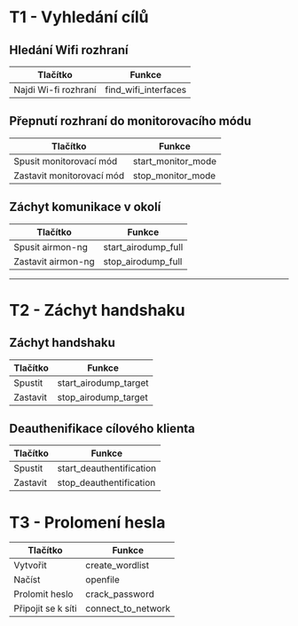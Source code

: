 # T1 - Vyhledání cílů

## Hledání Wifi rozhraní
| Tlačítko              | Funkce               |
| ----------------------|----------------------|
| Najdi Wi-fi rozhraní  | find_wifi_interfaces |


## Přepnutí rozhraní do monitorovacího módu
| Tlačítko                  | Funkce                |
| ----------------------    |-------------------    |
| Spusit monitorovací mód   | start_monitor_mode    |
| Zastavit monitorovací mód | stop_monitor_mode     |

## Záchyt komunikace v okolí

| Tlačítko          | Funkce                |
| ------------------|-------------------    |
| Spusit airmon-ng  | start_airodump_full   |
| Zastavit airmon-ng| stop_airodump_full    |


---
# T2 - Záchyt handshaku

## Záchyt handshaku
| Tlačítko          | Funkce                |
| ------------------|-------------------    |
| Spustit           | start_airodump_target |
| Zastavit          | stop_airodump_target  |

## Deauthenifikace cílového klienta
| Tlačítko          | Funkce                    |
| ------------------|-------------------        |
| Spustit           | start_deauthentification  |
| Zastavit          | stop_deauthentification   |

# T3 - Prolomení hesla

| Tlačítko              | Funkce                |
| ------------------    |-------------------    |
| Vytvořit              | create_wordlist       |
| Načíst                | openfile              |
| Prolomit heslo        | crack_password        |
| Připojit se k síti    | connect_to_network    |